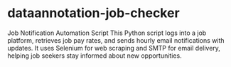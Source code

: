 # dataannotation-job-checker
Job Notification Automation Script  This Python script logs into a job platform, retrieves job pay rates, and sends hourly email notifications with updates. It uses Selenium for web scraping and SMTP for email delivery, helping job seekers stay informed about new opportunities.
